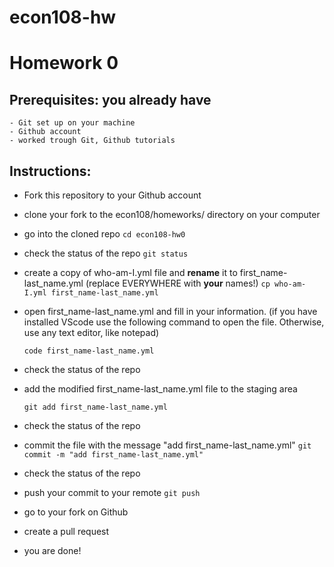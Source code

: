 # econ108-hw
# Homework 0

## Prerequisites: you already have
    - Git set up on your machine
    - Github account
    - worked trough Git, Github tutorials

## Instructions:

* Fork this repository to your Github account
* clone your fork to the econ108/homeworks/ directory on your computer
* go into the cloned repo
    ```cd econ108-hw0```
* check the status of the repo
    ```git status```
* create a copy of who-am-I.yml file and __rename__ it to first_name-last_name.yml (replace EVERYWHERE with __your__ names!)
    ```cp who-am-I.yml first_name-last_name.yml```
* open first_name-last_name.yml and fill in your information. (if you have installed VScode use the following command to open the file. Otherwise, use any text editor, like notepad)
    ```
	code first_name-last_name.yml
    ```
* check the status of the repo
* add the modified first_name-last_name.yml file to the staging area

    ```git add first_name-last_name.yml```

* check the status of the repo
* commit the file with the message "add first_name-last_name.yml" 
    ```git commit -m "add first_name-last_name.yml"```
* check the status of the repo
* push your commit to your remote 
    ```git push```
* go to your fork on Github
* create a pull request
* you are done!
